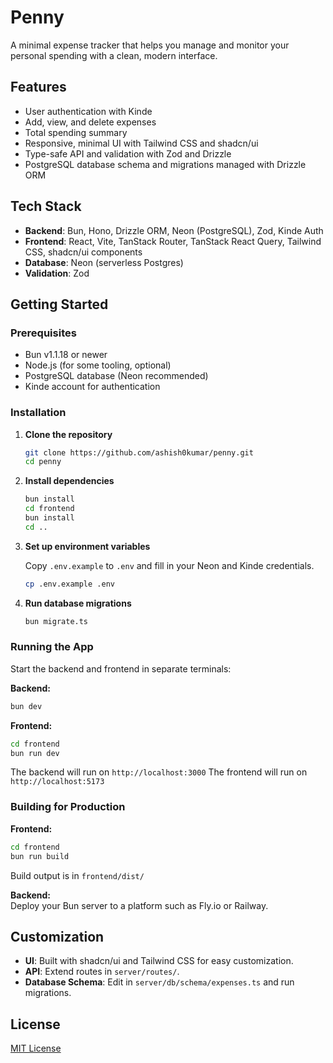 # Penny

A minimal expense tracker that helps you manage and monitor your personal spending with a clean, modern interface.

## Features

- User authentication with Kinde
- Add, view, and delete expenses
- Total spending summary
- Responsive, minimal UI with Tailwind CSS and shadcn/ui
- Type-safe API and validation with Zod and Drizzle
- PostgreSQL database schema and migrations managed with Drizzle ORM

## Tech Stack

- **Backend**: Bun, Hono, Drizzle ORM, Neon (PostgreSQL), Zod, Kinde Auth
- **Frontend**: React, Vite, TanStack Router, TanStack React Query, Tailwind CSS, shadcn/ui components
- **Database**: Neon (serverless Postgres)
- **Validation**: Zod

## Getting Started

### Prerequisites

- Bun v1.1.18 or newer
- Node.js (for some tooling, optional)
- PostgreSQL database (Neon recommended)
- Kinde account for authentication

### Installation

1. **Clone the repository**

    ```bash
    git clone https://github.com/ashish0kumar/penny.git
    cd penny
    ```

2. **Install dependencies**

    ```bash
    bun install
    cd frontend
    bun install
    cd ..
    ```

3. **Set up environment variables**

    Copy `.env.example` to `.env` and fill in your Neon and Kinde credentials.

    ```bash
    cp .env.example .env
    ```

4. **Run database migrations**

    ```bash
    bun migrate.ts
    ```

### Running the App

Start the backend and frontend in separate terminals:

**Backend:**

```bash
bun dev
```

**Frontend:**

```bash
cd frontend
bun run dev
```

The backend will run on `http://localhost:3000`
The frontend will run on `http://localhost:5173`

### Building for Production

**Frontend:**

```bash
cd frontend
bun run build
```

Build output is in `frontend/dist/`

**Backend:** <br>
Deploy your Bun server to a platform such as Fly.io or Railway.

## Customization

- **UI**: Built with shadcn/ui and Tailwind CSS for easy customization.
- **API**: Extend routes in `server/routes/`.
- **Database Schema**: Edit in `server/db/schema/expenses.ts` and run migrations.

## License

[MIT License](LICENSE)